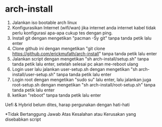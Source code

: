 # arch-install
1. Jalankan iso bootable arch linux
2. Konfigurasikan Internet (wifi/wan) jika internet anda internet kabel tidak perlu konfigurasi apa-apa cukup tes dengan ping.
3. Install git dengan mengetikan "pacman -Sy git" tanpa tanda petik lalu enter
4. Clone github ini dengan mengetikan "git clone https://github.com/erickmufath/arch-install" tanpa tanda petik lalu enter
5. Jalankan script dengan mengetikan "sh arch-install/setup.sh" tanpa tanda petik lalu enter, setelah selesai pc akan me-reboot ulang
6. Login user lalu jalankan user-setup.sh dengan mengetikan "sh arch-install/user-setup.sh" tanpa tanda petik lalu enter
7. Login root dengan mengetikan "sudo su" lalu enter, lalu jalankan juga root-setup.sh dengan mengetikan "sh arch-install/root-setup.sh" tanpa tanda petik lalu enter
8. ketikan "reboot" tanpa tanda petik lalu enter


Uefi & Hybrid belum dites, harap pergunakan dengan hati-hati

*Tidak Bertanggung Jawab Atas Kesalahan atau Kerusakan yang disebabkan script
